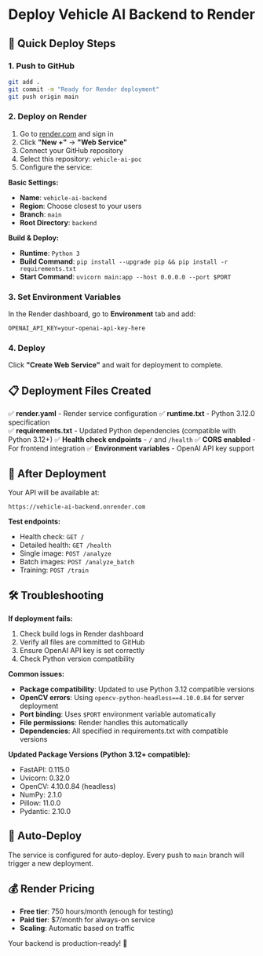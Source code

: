# Deploy Vehicle AI Backend to Render

## 🚀 Quick Deploy Steps

### 1. Push to GitHub
```bash
git add .
git commit -m "Ready for Render deployment"
git push origin main
```

### 2. Deploy on Render
1. Go to [render.com](https://render.com) and sign in
2. Click **"New +"** → **"Web Service"**
3. Connect your GitHub repository
4. Select this repository: `vehicle-ai-poc`
5. Configure the service:

**Basic Settings:**
- **Name**: `vehicle-ai-backend`
- **Region**: Choose closest to your users
- **Branch**: `main`
- **Root Directory**: `backend`

**Build & Deploy:**
- **Runtime**: `Python 3`
- **Build Command**: `pip install --upgrade pip && pip install -r requirements.txt`
- **Start Command**: `uvicorn main:app --host 0.0.0.0 --port $PORT`

### 3. Set Environment Variables
In the Render dashboard, go to **Environment** tab and add:

```
OPENAI_API_KEY=your-openai-api-key-here
```

### 4. Deploy
Click **"Create Web Service"** and wait for deployment to complete.

## 📋 Deployment Files Created

✅ **render.yaml** - Render service configuration
✅ **runtime.txt** - Python 3.12.0 specification  
✅ **requirements.txt** - Updated Python dependencies (compatible with Python 3.12+)
✅ **Health check endpoints** - `/` and `/health`
✅ **CORS enabled** - For frontend integration
✅ **Environment variables** - OpenAI API key support

## 🔗 After Deployment

Your API will be available at:
```
https://vehicle-ai-backend.onrender.com
```

**Test endpoints:**
- Health check: `GET /`
- Detailed health: `GET /health`
- Single image: `POST /analyze`
- Batch images: `POST /analyze_batch`
- Training: `POST /train`

## 🛠️ Troubleshooting

**If deployment fails:**
1. Check build logs in Render dashboard
2. Verify all files are committed to GitHub
3. Ensure OpenAI API key is set correctly
4. Check Python version compatibility

**Common issues:**
- **Package compatibility**: Updated to use Python 3.12 compatible versions
- **OpenCV errors**: Using `opencv-python-headless==4.10.0.84` for server deployment
- **Port binding**: Uses `$PORT` environment variable automatically
- **File permissions**: Render handles this automatically
- **Dependencies**: All specified in requirements.txt with compatible versions

**Updated Package Versions (Python 3.12+ compatible):**
- FastAPI: 0.115.0
- Uvicorn: 0.32.0
- OpenCV: 4.10.0.84 (headless)
- NumPy: 2.1.0
- Pillow: 11.0.0
- Pydantic: 2.10.0

## 🔄 Auto-Deploy

The service is configured for auto-deploy. Every push to `main` branch will trigger a new deployment.

## 💰 Render Pricing

- **Free tier**: 750 hours/month (enough for testing)
- **Paid tier**: $7/month for always-on service
- **Scaling**: Automatic based on traffic

Your backend is production-ready! 🎉 